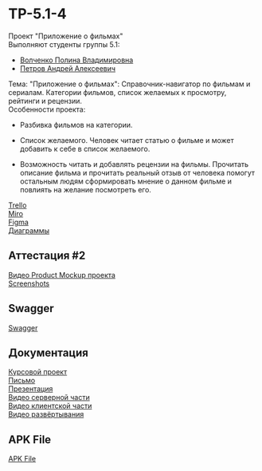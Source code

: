 # TP-5.1-4

Проект "Приложение о фильмах"<br />
Выполняют студенты группы 5.1:<br />
* [Волченко Полина Владимировна](https://github.com/Cappuchinka)<br />
* [Петров Андрей Алексеевич](https://github.com/A-nz)<br />

Тема: "Приложение о фильмах": Справочник-навигатор по фильмам и сериалам. Категории фильмов, список желаемых к просмотру, рейтинги и рецензии.<br /> 
Особенности проекта: <br />
* Разбивка фильмов на категории.

*  Список желаемого. Человек читает статью о фильме и может добавить к себе в список желаемого.

*  Возможность читать и добавлять рецензии на фильмы. Прочитать описание фильма и прочитать реальный отзыв от человека помогут остальным людям сформировать мнение о данном фильме и повлиять на желание посмотреть его. <br />

[Trello](https://trello.com/b/DqHkc5y3/kinosklad)<br />
[Miro](https://miro.com/app/board/uXjVPijVsZ8=/)<br />
[Figma](https://www.figma.com/file/WopgVTDle9o7a8TUWEaoBz/%D0%9A%D0%B8%D0%BD%D0%BE%D1%81%D0%BA%D0%BB%D0%B0%D0%B4?node-id=0-1&t=SffaF9cpbFViun52-0)<br />
[Диаграммы](https://github.com/Cappuchinka/TP-5.1-4/tree/master/documentation/diagrams)<br />

## Аттестация #2

[Видео Product Mockup проекта](https://youtu.be/C6n3j0hpo-s) <br />
[Screenshots](https://github.com/Cappuchinka/TP-5.1-4/tree/master/Screenshots) <br />

## Swagger
[Swagger](http://193.233.49.143/swagger) <br />

## Документация
[Курсовой проект](https://drive.google.com/file/d/1HBOUrSmBj2FnAMpwYnOTtyOtpWQDz3j8/view?usp=drive_link) <br />
[Письмо](https://github.com/Cappuchinka/TP-5.1-4/blob/master/documentation/%D0%BA%D1%83%D1%80%D1%81%D0%BE%D0%B2%D0%BE%D0%B9%20%D0%BF%D1%80%D0%BE%D0%B5%D0%BA%D1%82/%D0%A1%D0%BE%D0%BF%D1%80%D0%BE%D0%B2%D0%BE%D0%B4%D0%B8%D1%82%D0%B5%D0%BB%D1%8C%D0%BD%D0%BE%D0%B5%20%D0%BF%D0%B8%D1%81%D1%8C%D0%BC%D0%BE.pdf) <br />
[Презентация](https://drive.google.com/file/d/1W-jVx-rJRw5LQbHOFO_RHJxqq5aNkUMQ/view?usp=drive_link) <br />
[Видео серверной части](https://drive.google.com/file/d/1qoOQk0HdGsQYkOpodRQSUEOg21SzPbUv/view?usp=drive_link) <br />
[Видео клиентской части](https://drive.google.com/file/d/11Lo_CzcZAexGjfprZPYAR7kkIN1HNbi1/view?usp=drive_link) <br />
[Видео развёртывания](https://drive.google.com/file/d/1s2D_1BbwRlGyZl2pvv-sSN1e-tmB0xBp/view?usp=drive_link) <br />

## APK File
[APK File](https://drive.google.com/drive/folders/1CwgHzM_R69LX91stJSdi-sLQsWeKlRyD) 